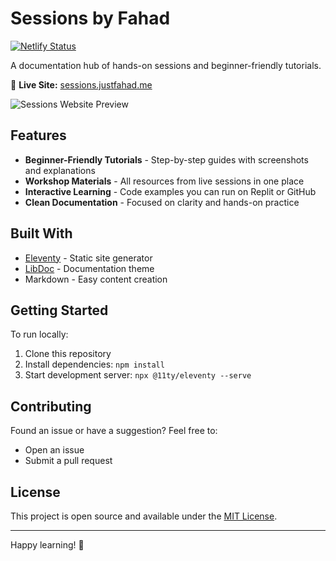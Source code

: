 # Sessions by Fahad

[![Netlify Status](https://api.netlify.com/api/v1/badges/531a837e-e53c-42d9-823a-2679b798e168/deploy-status)](https://app.netlify.com/projects/fahad-sessions/deploys)

A documentation hub of hands-on sessions and beginner-friendly tutorials.

🔗 **Live Site:** [sessions.justfahad.me](https://sessions.justfahad.me)

![Sessions Website Preview](https://github.com/user-attachments/assets/58a7a528-a110-4afa-9c68-ab16be4782ab)
## Features

- **Beginner-Friendly Tutorials** - Step-by-step guides with screenshots and explanations
- **Workshop Materials** - All resources from live sessions in one place
- **Interactive Learning** - Code examples you can run on Replit or GitHub
- **Clean Documentation** - Focused on clarity and hands-on practice

## Built With

- [Eleventy](https://www.11ty.dev/) - Static site generator
- [LibDoc](https://eleventy-libdoc.netlify.app/) - Documentation theme
- Markdown - Easy content creation

## Getting Started

To run locally:

1. Clone this repository
2. Install dependencies: `npm install`
3. Start development server: `npx @11ty/eleventy --serve`

## Contributing

Found an issue or have a suggestion? Feel free to:
- Open an issue
- Submit a pull request

## License

This project is open source and available under the [MIT License](LICENSE).

---

Happy learning! 🚀

